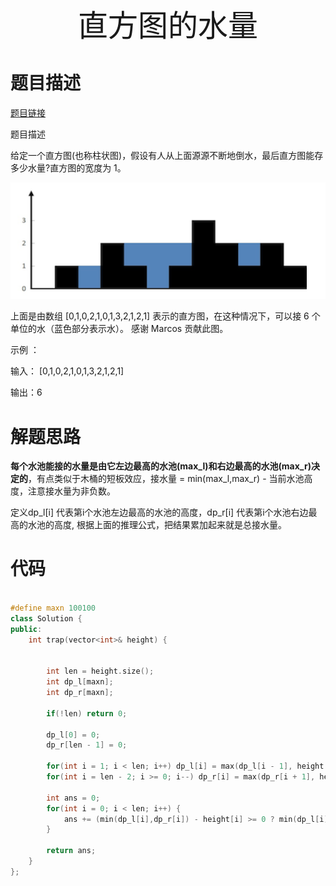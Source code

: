 <div align='center' ><font size='70'>直方图的水量</font></div>

# 题目描述

<a href="https://leetcode-cn.com/problems/volume-of-histogram-lcci/" target="_blank">题目链接</a>

题目描述 

给定一个直方图(也称柱状图)，假设有人从上面源源不断地倒水，最后直方图能存多少水量?直方图的宽度为 1。

![](leetcode1721.png)

上面是由数组 [0,1,0,2,1,0,1,3,2,1,2,1] 表示的直方图，在这种情况下，可以接 6 个单位的水（蓝色部分表示水）。 感谢 Marcos 贡献此图。


示例 ：

输入： [0,1,0,2,1,0,1,3,2,1,2,1]

输出：6


# 解题思路

**每个水池能接的水量是由它左边最高的水池(max_l)和右边最高的水池(max_r)决定的**，有点类似于木桶的短板效应，接水量 = min(max_l,max_r) - 当前水池高度，注意接水量为非负数。

定义dp_l[i] 代表第i个水池左边最高的水池的高度，dp_r[i] 代表第i个水池右边最高的水池的高度, 根据上面的推理公式，把结果累加起来就是总接水量。

# 代码

```cpp

#define maxn 100100
class Solution {
public:
    int trap(vector<int>& height) {
        
        
        int len = height.size();
        int dp_l[maxn];
        int dp_r[maxn];
        
        if(!len) return 0;

        dp_l[0] = 0;
        dp_r[len - 1] = 0;

        for(int i = 1; i < len; i++) dp_l[i] = max(dp_l[i - 1], height[i - 1]);
        for(int i = len - 2; i >= 0; i--) dp_r[i] = max(dp_r[i + 1], height[i + 1]);

        int ans = 0;
        for(int i = 0; i < len; i++) {
            ans += (min(dp_l[i],dp_r[i]) - height[i] >= 0 ? min(dp_l[i],dp_r[i]) - height[i] : 0);
        }

        return ans;
    }
};

```

